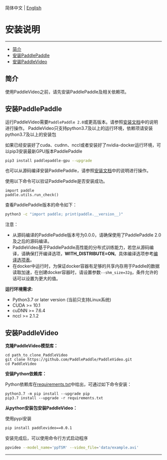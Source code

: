 简体中文 | [English](../en/install.md)

# 安装说明

---

- [简介](#简介)
- [安装PaddlePaddle](#安装PaddlePaddle)
- [安装PaddleVideo](#安装PaddleVideo)

## 简介

使用PaddleVideo之前，请先安装PaddlePaddle及相关依赖项。


## 安装PaddlePaddle

运行PaddleVideo需要`PaddlePaddle 2.0`或更高版本。请参照[安装文档](http://www.paddlepaddle.org.cn/install/quick)中的说明进行操作。
PaddleVideo只支持python3.7及以上的运行环境，依赖项请安装python3.7及以上的安装包

如果已经安装好了cuda、cudnn、nccl或者安装好了nvidia-docker运行环境，可以pip3安装最新GPU版本PaddlePaddle

```bash
pip3 install paddlepaddle-gpu --upgrade
```

也可以从源码编译安装PaddlePaddle，请参照[安装文档](http://www.paddlepaddle.org.cn/install/quick)中的说明进行操作。

使用以下命令可以验证PaddlePaddle是否安装成功。

```python3
import paddle
paddle.utils.run_check()
```

查看PaddlePaddle版本的命令如下：

```bash
python3 -c "import paddle; print(paddle.__version__)"
```

注意：
- 从源码编译的PaddlePaddle版本号为0.0.0，请确保使用了PaddlePaddle 2.0及之后的源码编译。
- PaddleVideo基于PaddlePaddle高性能的分布式训练能力，若您从源码编译，请确保打开编译选项，**WITH_DISTRIBUTE=ON**。具体编译选项参考[编译选项表](https://www.paddlepaddle.org.cn/documentation/docs/zh/develop/install/Tables.html#id3)。
- 在docker中运行时，为保证docker容器有足够的共享内存用于Paddle的数据读取加速，在创建docker容器时，请设置参数`--shm_size=32g`，条件允许的话可以设置为更大的值。

**运行环境需求:**

- Python3.7 or later version (当前只支持Linux系统)
- CUDA >= 10.1
- cuDNN >= 7.6.4
- nccl >= 2.1.2


## 安装PaddleVideo

**克隆PaddleVideo模型库：**

```
cd path_to_clone_PaddleVideo
git clone https://github.com/PaddlePaddle/PaddleVideo.git
cd PaddleVideo
```

**安装Python依赖库：**

Python依赖库在[requirements.txt](https://github.com/PaddlePaddle/PaddleVideo/blob/master/requirements.txt)中给出，可通过如下命令安装：

```
python3.7 -m pip install --upgrade pip
pip3.7 install --upgrade -r requirements.txt
```

**从python安装包安装PaddleVideo：**

使用pypi安装

```bash
pip install paddlevideo==0.0.1
```

安装完成后，可以使用命令行方式启动程序
```bash
ppvideo --model_name='ppTSM' --video_file='data/example.avi'
```

---
